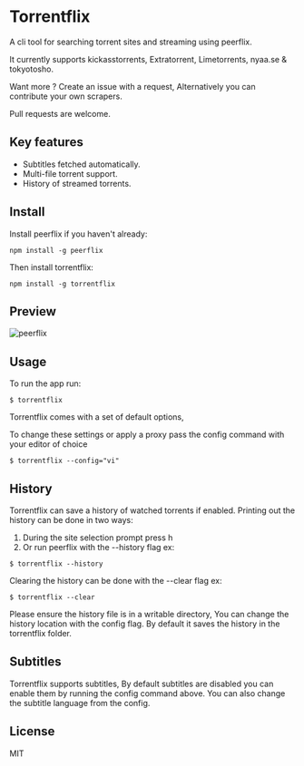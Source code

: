 # Torrentflix

A cli tool for searching torrent sites and streaming using peerflix.

It currently supports kickasstorrents, Extratorrent, Limetorrents, nyaa.se & tokyotosho.

Want more ? Create an issue with a request, Alternatively you can contribute your own scrapers.

Pull requests are welcome.

## Key features

*  Subtitles fetched automatically.
*  Multi-file torrent support.
*  History of streamed torrents.

## Install
Install peerflix if you haven't already:

```
npm install -g peerflix
```
Then install torrentflix:
```
npm install -g torrentflix
```

## Preview
![peerflix](https://i.imgur.com/gZfV4o4.png)

## Usage
To run the app run:
```
$ torrentflix
```

Torrentflix comes with a set of default options,

To change these settings or apply a proxy pass the config command with your  editor of choice
```
$ torrentflix --config="vi"
```

## History
Torrentflix can save a history of watched torrents if enabled.
Printing out the history can be done in two ways:

1. During the site selection prompt press h
2. Or run peerflix with the --history flag ex:

```
$ torrentflix --history
```

Clearing the history can be done with the --clear flag ex:
```
$ torrentflix --clear
```

Please ensure the history file is in a writable directory, You can change the history location with the config flag.
By default it saves the history in the torrentflix folder.


## Subtitles
Torrentflix supports subtitles, By default subtitles are disabled you can enable them by running the config command above.
You can also change the subtitle language from the config.


## License

MIT

